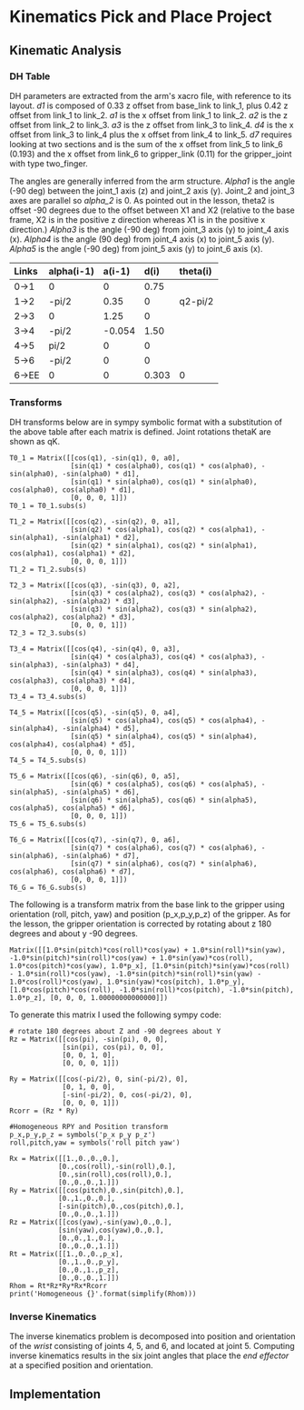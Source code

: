 # Kinematics Pick and Place Project

## Kinematic Analysis

### DH Table

DH parameters are extracted from the arm's xacro file, with reference to its layout.  *d1* is composed of 0.33 z offset from base_link to link_1, plus 0.42 z offset from link_1 to link_2.  *a1* is the x offset from link_1 to link_2.  *a2* is the z offset from link_2 to link_3.  *a3* is the z offset from link_3 to link_4.  *d4* is the x offset from link_3 to link_4 plus the x offset from link_4 to link_5.  *d7* requires looking at two sections and is the sum of the x offset from link_5 to link_6 (0.193) and the x offset from link_6 to gripper_link (0.11) for the gripper_joint with type two_finger.

The angles are generally inferred from the arm structure.  *Alpha1* is the angle (-90 deg) between the joint_1 axis (z) and joint_2 axis (y).  Joint_2 and joint_3 axes are parallel so *alpha_2* is 0.  As pointed out in the lesson, theta2 is offset -90 degrees due to the offset between X1 and X2 (relative to the base frame, X2 is in the positive z direction whereas X1 is in the positive x direction.)  *Alpha3* is the angle (-90 deg) from joint_3 axis (y) to joint_4 axis (x).  *Alpha4* is the angle (90 deg) from joint_4 axis (x) to joint_5 axis (y).  *Alpha5* is the angle (-90 deg) from joint_5 axis (y) to joint_6 axis (x).

| Links | alpha(i-1) | a(i-1) | d(i) | theta(i) |
|:---|:---|:---|:---|:---|
| 0->1    | 0 | 0 | 0.75 |   |
| 1->2    | -pi/2 | 0.35 | 0 | q2-pi/2 |
| 2->3 | 0 | 1.25 | 0 |   |
| 3->4 | -pi/2 | -0.054 | 1.50 |   |
| 4->5 | pi/2 | 0 | 0 |   |
| 5->6 | -pi/2 | 0 | 0 |   |
| 6->EE | 0 |0 | 0.303 | 0 |


### Transforms

DH transforms below are in sympy symbolic format with a substitution of the above table after each matrix is defined.  Joint rotations thetaK are shown as qK.

```
T0_1 = Matrix([[cos(q1), -sin(q1), 0, a0],
               [sin(q1) * cos(alpha0), cos(q1) * cos(alpha0), -sin(alpha0), -sin(alpha0) * d1],
               [sin(q1) * sin(alpha0), cos(q1) * sin(alpha0), cos(alpha0), cos(alpha0) * d1],
               [0, 0, 0, 1]])
T0_1 = T0_1.subs(s)

T1_2 = Matrix([[cos(q2), -sin(q2), 0, a1],
               [sin(q2) * cos(alpha1), cos(q2) * cos(alpha1), -sin(alpha1), -sin(alpha1) * d2],
               [sin(q2) * sin(alpha1), cos(q2) * sin(alpha1), cos(alpha1), cos(alpha1) * d2],
               [0, 0, 0, 1]])
T1_2 = T1_2.subs(s)

T2_3 = Matrix([[cos(q3), -sin(q3), 0, a2],
               [sin(q3) * cos(alpha2), cos(q3) * cos(alpha2), -sin(alpha2), -sin(alpha2) * d3],
               [sin(q3) * sin(alpha2), cos(q3) * sin(alpha2), cos(alpha2), cos(alpha2) * d3],
               [0, 0, 0, 1]])
T2_3 = T2_3.subs(s)

T3_4 = Matrix([[cos(q4), -sin(q4), 0, a3],
               [sin(q4) * cos(alpha3), cos(q4) * cos(alpha3), -sin(alpha3), -sin(alpha3) * d4],
               [sin(q4) * sin(alpha3), cos(q4) * sin(alpha3), cos(alpha3), cos(alpha3) * d4],
               [0, 0, 0, 1]])
T3_4 = T3_4.subs(s)

T4_5 = Matrix([[cos(q5), -sin(q5), 0, a4],
               [sin(q5) * cos(alpha4), cos(q5) * cos(alpha4), -sin(alpha4), -sin(alpha4) * d5],
               [sin(q5) * sin(alpha4), cos(q5) * sin(alpha4), cos(alpha4), cos(alpha4) * d5],
               [0, 0, 0, 1]])
T4_5 = T4_5.subs(s)

T5_6 = Matrix([[cos(q6), -sin(q6), 0, a5],
               [sin(q6) * cos(alpha5), cos(q6) * cos(alpha5), -sin(alpha5), -sin(alpha5) * d6],
               [sin(q6) * sin(alpha5), cos(q6) * sin(alpha5), cos(alpha5), cos(alpha5) * d6],
               [0, 0, 0, 1]])
T5_6 = T5_6.subs(s)

T6_G = Matrix([[cos(q7), -sin(q7), 0, a6],
               [sin(q7) * cos(alpha6), cos(q7) * cos(alpha6), -sin(alpha6), -sin(alpha6) * d7],
               [sin(q7) * sin(alpha6), cos(q7) * sin(alpha6), cos(alpha6), cos(alpha6) * d7],
               [0, 0, 0, 1]])
T6_G = T6_G.subs(s)
```

The following is a transform matrix from the base link to the gripper using orientation (roll, pitch, yaw) and position (p_x,p_y,p_z) of the gripper.  As for the lesson, the gripper orientation is corrected by rotating about z 180 degrees and about y -90 degrees.

```
Matrix([[1.0*sin(pitch)*cos(roll)*cos(yaw) + 1.0*sin(roll)*sin(yaw), -1.0*sin(pitch)*sin(roll)*cos(yaw) + 1.0*sin(yaw)*cos(roll), 1.0*cos(pitch)*cos(yaw), 1.0*p_x], [1.0*sin(pitch)*sin(yaw)*cos(roll) - 1.0*sin(roll)*cos(yaw), -1.0*sin(pitch)*sin(roll)*sin(yaw) - 1.0*cos(roll)*cos(yaw), 1.0*sin(yaw)*cos(pitch), 1.0*p_y], [1.0*cos(pitch)*cos(roll), -1.0*sin(roll)*cos(pitch), -1.0*sin(pitch), 1.0*p_z], [0, 0, 0, 1.00000000000000]])
```

To generate this matrix I used the following sympy code:

```
# rotate 180 degrees about Z and -90 degrees about Y
Rz = Matrix([[cos(pi), -sin(pi), 0, 0],
             [sin(pi), cos(pi), 0, 0],
             [0, 0, 1, 0],
             [0, 0, 0, 1]])

Ry = Matrix([[cos(-pi/2), 0, sin(-pi/2), 0],
             [0, 1, 0, 0],
             [-sin(-pi/2), 0, cos(-pi/2), 0],
             [0, 0, 0, 1]])
Rcorr = (Rz * Ry)

#Homogeneous RPY and Position transform
p_x,p_y,p_z = symbols('p_x p_y p_z')
roll,pitch,yaw = symbols('roll pitch yaw')

Rx = Matrix([[1.,0.,0.,0.],
            [0.,cos(roll),-sin(roll),0.],
            [0.,sin(roll),cos(roll),0.],
            [0.,0.,0.,1.]])
Ry = Matrix([[cos(pitch),0.,sin(pitch),0.],
            [0.,1.,0.,0.],
            [-sin(pitch),0.,cos(pitch),0.],
            [0.,0.,0.,1.]])
Rz = Matrix([[cos(yaw),-sin(yaw),0.,0.],
            [sin(yaw),cos(yaw),0.,0.],
            [0.,0.,1.,0.],
            [0.,0.,0.,1.]])
Rt = Matrix([[1.,0.,0.,p_x],
            [0.,1.,0.,p_y],
            [0.,0.,1.,p_z],
            [0.,0.,0.,1.]])
Rhom = Rt*Rz*Ry*Rx*Rcorr
print('Homogeneous {}'.format(simplify(Rhom)))
```

### Inverse Kinematics

The inverse kinematics problem is decomposed into position and orientation of the *wrist* consisting of joints 4, 5, and 6, and located at joint 5.  Computing inverse kinematics results in the six joint angles that place the *end effector* at a specified position and orientation.

## Implementation

